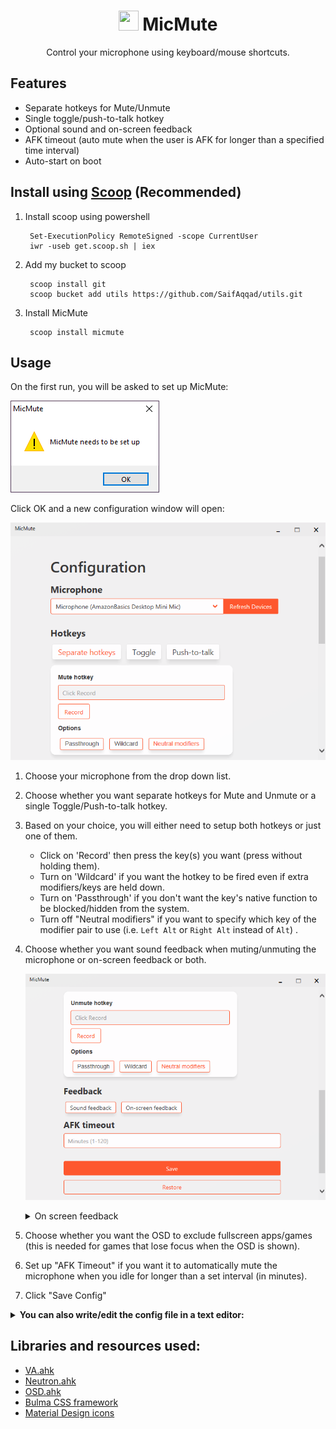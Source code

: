 <h1 align="center">
 <img src="./src/assets/MicMute.ico" width="32" height="32"></img> 
MicMute
</h1>
<p align="center">
  Control your microphone using keyboard/mouse shortcuts.
</p>

## Features

   * Separate hotkeys for Mute/Unmute 
   * Single toggle/push-to-talk hotkey
   * Optional sound and on-screen feedback
   * AFK timeout (auto mute when the user is AFK for longer than a specified time interval)
   * Auto-start on boot

## Install using [Scoop](https://scoop.sh) (Recommended)

1. Install scoop using powershell
    
        Set-ExecutionPolicy RemoteSigned -scope CurrentUser
        iwr -useb get.scoop.sh | iex
2. Add my bucket to scoop
        
        scoop install git
        scoop bucket add utils https://github.com/SaifAqqad/utils.git
3. Install MicMute

        scoop install micmute


## Usage

On the first run, you will be asked to set up MicMute:

![](./src/assets/firstsetupdialog.png)

Click OK and a new configuration window will open:

![](./src/assets/configwindow_1.png)

1. Choose your microphone from the drop down list.

2. Choose whether you want separate hotkeys for Mute and Unmute or a single Toggle/Push-to-talk hotkey.

3. Based on your choice, you will either need to setup both hotkeys or just one of them.
        
   - Click on 'Record' then press the key(s) you want (press without holding them).
   - Turn on 'Wildcard' if you want the hotkey to be fired even if extra modifiers/keys are held down.
   - Turn on 'Passthrough' if you don't want the key's native function to be blocked/hidden from the system.
   - Turn off "Neutral modifiers" if you want to specify which key of the modifier pair to use (i.e. `Left Alt` or `Right Alt` instead of `Alt`) .
   
4. Choose whether you want sound feedback when muting/unmuting the microphone or on-screen feedback or both.

      ![](./src/assets/configwindow_2.png)


   <details><summary>On screen feedback</summary>
   
   ![](./src/assets/OSD.gif)
   ![](./src/assets/OSD_light.gif)
   
   </details>

5. Choose whether you want the OSD to exclude fullscreen apps/games (this is needed for games that lose focus when the OSD is shown).

6. Set up "AFK Timeout" if you want it to automatically mute the microphone when you idle for longer than a set interval (in minutes).

7. Click "Save Config"


<details><summary><b>You can also write/edit the config file in a text editor:</b></summary> 

###### config.ini

```ini
[settings]
Microphone=""
MuteHotkey=""
UnmuteHotkey=""
PushToTalk=
SoundFeedback=
OnscreenFeedback=
ExcludeFullscreen=
UpdateWithSystem=
afkTimeout=
```

1. `Microphone` can be any substring of your microphone's name or the controller's name as shown in this image:
   <details><summary>image</summary>

   ![](./src/assets/Controlpaneldialog.png)

   </details>
   
   you can also leave it as `""` to select the default microphone
### 
2. Both `MuteHotkey` and `UnmuteHotkey` can be any hotkey supported by AHK, use this [List of keys](https://www.autohotkey.com/docs/KeyList.htm) as a reference, you can also combine them with [hotkey modifiers](https://www.autohotkey.com/docs/Hotkeys.htm#Symbols).

   You can set both to the same hotkey to make it a toggle.


   Examples: `"<^M"`: left ctrl+M, `"RShift"`: right shift, `"^!T"`: ctrl+alt+T, `"LControl & XButton1"`: left ctrl+ mouse 4


3. Set `PushToTalk` to `1` to enable PTT,  `MuteHotkey` and `UnmuteHotkey` need to be set to the same hotkey first.

4. Both `SoundFeedback` and `OnscreenFeedback` can be set to either `0` or `1`, you can also set `ExcludeFullscreen` to 1 to stop the OSD from showing on top of fullscreen applications
   <details><summary>On screen feedback</summary>

   ![](./src/assets/OSD.gif)

   </details>
   
5. If `UpdateWithSystem` is set to 1, the tray icon will update whenever the microphone is muted/unmuted by the OS or other applications, it increases CPU usage by 1% at most

   
### 
<details><summary>Example of a correct config</summary>

```ini
[settings]
Microphone="amazonbasics"
MuteHotkey="*RShift"
UnmuteHotkey="*RShift"
PushToTalk=0
SoundFeedback=1
OnscreenFeedback=1
ExcludeFullscreen=0
UpdateWithSystem=1
afkTimeout=5
```           

</details>

</details>

## Libraries and resources used:

   * [VA.ahk](https://autohotkey.com/board/topic/21984-vista-audio-control-functions/)
   * [Neutron.ahk](https://github.com/G33kDude/Neutron.ahk)
   * [OSD.ahk](https://github.com/SaifAqqad/AHK_Script/blob/master/src/Lib/OSD.ahk)
   * [Bulma CSS framework](https://bulma.io/)
   * [Material Design icons](https://github.com/Templarian/MaterialDesign)

